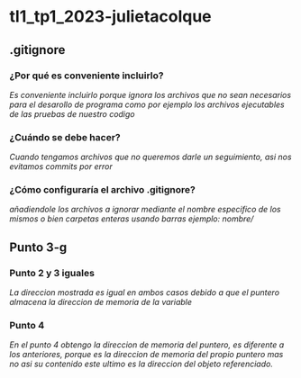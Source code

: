 # tl1_tp1_2023-julietacolque

## .gitignore
### ¿Por qué es conveniente incluirlo?
*Es conveniente incluirlo porque ignora los archivos que no sean necesarios para el desarollo de programa como por ejemplo los archivos ejecutables de las pruebas de nuestro codigo*
### ¿Cuándo se debe hacer?
*Cuando tengamos archivos que no queremos darle un seguimiento, asi nos evitamos commits por error*
### ¿Cómo configuraría el archivo .gitignore?
*añadiendole los archivos a ignorar mediante el nombre especifico de los mismos o bien carpetas enteras usando barras ejemplo: nombre/*

## Punto 3-g

### Punto 2 y 3 iguales
*La direccion mostrada es igual en ambos casos debido a que el puntero almacena la direccion de memoria de la variable*
### Punto 4
*En el punto 4 obtengo la direccion de memoria del puntero, es diferente a los anteriores, porque es la direccion de memoria del propio puntero mas no asi su contenido este ultimo es la direccion del objeto referenciado.*
